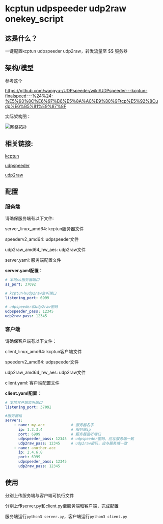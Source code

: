 # kcptun udpspeeder udp2raw onekey_script
## 这是什么？
一键配置kcptun udpspeeder udp2raw，转发流量至 $$ 服务器
## 架构/模型
参考这个

https://github.com/wangyu-/UDPspeeder/wiki/UDPspeeder---kcptun-finalspeed---%24%24-%E5%90%8C%E6%97%B6%E5%8A%A0%E9%80%9Ftcp%E5%92%8Cudp%E6%B5%81%E9%87%8F

实际架构图：

![网络拓扑 ](https://user-images.githubusercontent.com/34229589/167377594-3f856c55-af7a-4809-819e-239207d46554.png)

## 相关链接:

[kcptun](https://github.com/xtaci/kcptun)

[udpspeeder](https://github.com/wangyu-/UDPspeeder)

[udp2raw](https://github.com/wangyu-/udp2raw)

## 配置

### 服务端

请确保服务端有以下文件:

server_linux_amd64: kcptun服务器文件

speederv2_amd64: udpspeeder文件

udp2raw_amd64_hw_aes: udp2raw文件

server.yaml: 服务端配置文件

**server.yaml配置：**

```yaml
# 本地ss服务器端口
ss_port: 37092

# kcptun与udp2raw监听端口
listening_port: 6999

# udpspeeder和udp2raw密码
udpspeeder_pass: 12345
udp2raw_pass: 12345
```

### 客户端

请确保客户端有以下文件：

client_linux_amd64: kcptun客户端文件

speederv2_amd64: udpspeeder文件

udp2raw_amd64_hw_aes: udp2raw文件

client.yaml: 客户端配置文件

**client.yaml配置：**

```yaml
# 本地客户端监听端口
listening_port: 37092

#服务器组
servers:
    - name: my-acc            # 服务器名字
      ip: 1.2.3.4             # 服务器ip
      port: 6999              # 服务器监听端口
      udpspeeder_pass: 12345  # udpspeeder密码，应与服务端一致
      udp2raw_pass: 12345     # udp2raw密码，应与服务端一致
    - name: another-acc
      ip: 2.4.6.8
      port: 6999
      udpspeeder_pass: 12345
      udp2raw_pass: 12345
```

## 使用

分别上传服务端与客户端可执行文件

分别上传server.py和client.py至服务端和客户端，完成配置

服务端运行`python3 server.py`，客户端运行`python3 client.py`
